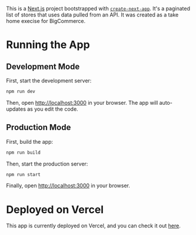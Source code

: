 This is a [Next.js](https://nextjs.org/) project bootstrapped with [`create-next-app`](https://github.com/vercel/next.js/tree/canary/packages/create-next-app). It's a paginated list of stores that uses data pulled from an API. It was created as a take home execise for BigCommerce.

# Running the App

## Development Mode

First, start the development server:

```bash
npm run dev
```

Then, open [http://localhost:3000](http://localhost:3000) in your browser. The app will auto-updates as you edit the code.

## Production Mode

First, build the app:

```bash
npm run build
```

Then, start the production server:

```bash
npm run start
```

Finally, open [http://localhost:3000](http://localhost:3000) in your browser.

# Deployed on Vercel

This app is currently deployed on Vercel, and you can check it out [here](https://bigc-take-home.vercel.app/).
